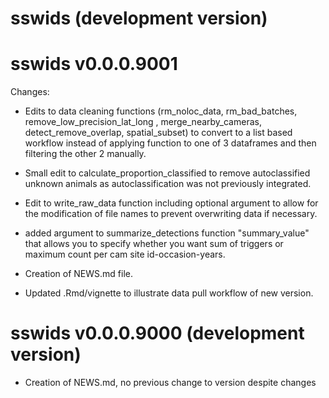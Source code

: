 # sswids (development version)

# sswids v0.0.0.9001

Changes:

* Edits to data cleaning functions (rm_noloc_data, rm_bad_batches, remove_low_precision_lat_long
, merge_nearby_cameras, detect_remove_overlap, spatial_subset) to convert to a list based workflow instead of applying function to one of 3 dataframes and then filtering the other 2 manually.

* Small edit to calculate_proportion_classified to remove autoclassified unknown animals as autoclassification was not previously integrated.

* Edit to write_raw_data function including optional argument to allow for the modification of file names to prevent overwriting data if necessary.

* added argument to summarize_detections function "summary_value" that allows you to specify whether you want sum of triggers or maximum count per cam site id-occasion-years.

* Creation of NEWS.md file.

* Updated .Rmd/vignette to illustrate data pull workflow of new version.


# sswids v0.0.0.9000 (development version)

* Creation of NEWS.md, no previous change to version despite changes
